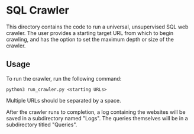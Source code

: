 # SQL Crawler

This directory contains the code to run a universal, unsupervised SQL web crawler. The user provides a starting target URL from which to begin crawling, and has the option to set the maximum depth or size of the crawler.

## Usage
To run the crawler, run the following command:

```
python3 run_crawler.py <starting URLs>
```
Multiple URLs should be separated by a space.

After the crawler runs to completion, a log containing the websites will be saved in a subdirectory named "Logs". The queries themselves will be in a subdirectory titled "Queries".